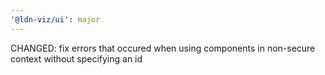 ```yaml
---
'@ldn-viz/ui': major
---
```


CHANGED: fix errors that occured when using components in non-secure context without specifying an id
